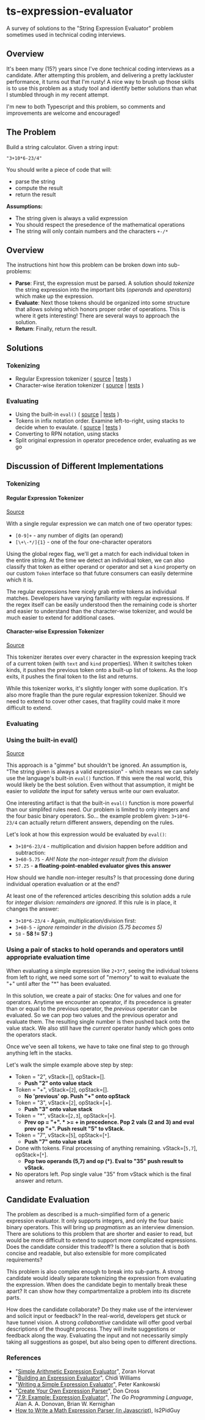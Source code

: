 # ts-expression-evaluator

A survey of solutions to the "String Expression Evaluator" problem sometimes
used in technical coding interviews.

## Overview

It's been many (15?) years since I've done technical coding interviews as a
candidate. After attempting this problem, and delivering a pretty lackluster
performance, it turns out that I'm rusty! A nice way to brush up those skills is
to use this problem as a study tool and identify better solutions than what I
stumbled through in my recent attempt.

I'm new to both Typescript and this problem, so comments and improvements are
welcome and encouraged!

## The Problem

Build a string calculator. Given a string input:

    "3+10*6-23/4"

You should write a piece of code that will:

* parse the string
* compute the result
* return the result

**Assumptions:**

* The string given is always a valid expression
* You should respect the presedence of the mathematical operations
* The string will only contain numbers and the characters `+-/*`

## Overview

The instructions hint how this problem can be broken down into sub-problems:

* **Parse**: First, the expression must be parsed. A solution should _tokenize_
  the string expression into the important bits (_operands_ and _operators_)
  which make up the expression.
* **Evaluate**: Next those tokens should be organized into some structure that
  allows solving which honors proper order of operations. This is where it gets
  interesting! There are several ways to approach the solution.
* **Return**: Finally, return the result.

## Solutions

### Tokenizing

* Regular Expression tokenizer ( [source](./src/tokenize_regex.ts) | [tests](./tests/tokenize_regex.test.ts) )
* Character-wise iteration tokenizer ( [source](.src/tokenize_charwise.ts) | [tests](./tests/tokenize_charwise.test.ts) )

### Evaluating

* Using the built-in `eval()` ( [source](./src/eval.ts) |
  [tests](./tests/eval.test.ts) )
* Tokens in infix notation order. Examine left-to-right, using stacks to decide when to evaulate. ( [source](./src/infix-stacks.ts) | [tests](./tests/eval.test.ts) )
* Converting to RPN notation, using stacks
* Split original expression in operator precedence order, evaluating as we go

## Discussion of Different Implementations

### Tokenizing

#### Regular Expression Tokenizer

[Source](./src/tokenize_regex.ts)

With a single regular expression we can match one of two operator types:

* `[0-9]+` - any number of digits (an operand)
* `[\+\-*/]{1}` - one of the four one-character operators

Using the global regex flag, we'll get a match for each individual token in the
entire string. At the time we detect an individual token, we can also classify
that token as either operand or operator and set a `kind` property on our custom
`Token` interface so that future consumers can easily determine which it is.

The regular expressions here nicely grab entire tokens as individual matches.
Developers have varying familiarity with regular expressions. If the regex
itself can be easily understood then the remaining code is shorter and easier to
understand than the character-wise tokenizer, and would be much easier to extend
for additional cases.

#### Character-wise Expression Tokenizer

[Source](.src/tokenize_charwise.ts)

This tokenizer iterates over every character in the expression keeping track of
a current token (with `text` and `kind` properties). When it switches token
kinds, it pushes the previous token onto a built-up list of tokens. As the loop
exits, it pushes the final token to the list and returns.

While this tokenizer works, it's slightly longer with some duplication. It's
also more fragile than the pure regular expression tokenizer. Should we need to
extend to cover other cases, that fragility could make it more difficult to
extend.

### Evaluating

### Using the built-in eval()

[Source](./src/eval.ts)

This approach is a "gimme" but shouldn't be ignored. An assumption is, "The
string given is always a valid expression" - which means we can safely use the
language's built-in `eval()` function. If this were the real world, this would
likely be the best solution. Even without that assumption, it might be easier to
_validate_ the input for safety versus write our own evaluator.

One interesting artifact is that the built-in `eval()` function is more powerful
than our simplifed rules need. Our problem is limited to only integers and the
four basic binary operators. So... the example problem given: `3+10*6-23/4` can
actually return different answers, depending on the rules.

Let's look at how this expression would be evaluated by `eval()`:

* `3+10*6-23/4` - multiplication and division happen before addition and subtraction:
* `3+60-5.75` - _AH! Note the non-integer result from the division_
* `57.25` - **a floating-point-enabled evaluator gives this answer**

How should we handle non-integer results? Is that processing done during
individual operation evaluation or at the end?

At least one of the referenced articles describing this solution adds a rule for
_integer division: remainders are ignored_. If this rule is in place, it changes
the answer:

* `3+10*6-23/4` - Again, multiplication/division first:
* `3+60-5` - _ignore remainder in the division (5.75 becomes 5)_
* `58` - **58 != 57 :)**

### Using a pair of stacks to hold operands and operators until appropriate evaluation time

When evaluating a simple expression like `2+3*7`, seeing the individual
tokens from left to right, we need some sort of "memory" to wait to evaluate the
"+" until after the "*" has been evaluated.

In this solution, we create a pair of stacks: One for values and one for
operators. Anytime we encounter an operator, if its precedence is greater than
or equal to the previous operator, the _previous_ operator can be evaluated. So we
can pop two values and the previous operator and evaluate them. The resulting
single number is then pushed back onto the value stack. We also still have the
_current_ operator handy which goes onto the operators stack.

Once we've seen all tokens, we have to take one final step to go through
anything left in the stacks.

Let's walk the simple example above step by step:

* Token = "2", vStack=[], opStack=[].
  * **Push "2" onto value stack**
* Token = "+", vStack=[`2`], opStack=[].
  * **No 'previous' op. Push "+" onto opStack**
* Token = "3", vStack=[`2`], opStack=[+].
  * **Push "3" onto value stack**
* Token = "*", vStack=[`2,3`], opStack=[`+`].
  * **Prev op = "+". * >= + in precedence. Pop 2 vals (2 and 3) and eval prev op "+". Push result "5" to vStack.**
* Token = "7", vStack=[`5`], opStack=[`*`].
  * **Push "7" onto value stack**
* Done with tokens. Final processing of anything remaining. vStack=[`5,7`], opStack=[`*`].
  * **Pop two operands (5,7) and op (*). Eval to "35" push result to vStack.**
* No operators left. Pop single value "35" from vStack which is the final answer and return.

## Candidate Evaluation

The problem as described is a much-simplified form of a generic expression
evaluator. It only supports integers, and only the four basic binary operators.
This will bring up _pragmatism_ as an interview dimension. There are solutions
to this problem that are shorter and easier to read, but would be more difficult
to extend to support more complicated expressions. Does the candidate consider
this tradeoff? Is there a solution that is _both_ concise and readable, but also
extensible for more complicated requirements?

This problem is also complex enough to break into sub-parts. A strong candidate
would ideally separate tokenizing the expression from evaluating the expression.
When does the candidate begin to mentally break these apart? It can show how
they compartmentalize a problem into its discrete parts.

How does the candidate collaborate? Do they make use of the interviewer and
solicit input or feedback? In the real-world, developers get stuck or have
tunnel vision. A strong _collaborative_ candidate will offer good verbal
descriptions of the thought process. They will invite suggestions or feedback
along the way. Evaluating the input and not necessarily simply taking all
suggestions as gospel, but also being open to different directions.

### References

* "[Simple Arithmetic Expression Evaluator](https://codinghelmet.com/exercises/expression-evaluator)", Zoran Horvat
* "[Building an Expression Evaluator](https://chidiwilliams.com/post/evaluator/)", Chidi Williams
* "[Writing a Simple Expression Evaluator](https://www.strchr.com/expression_evaluator)", Peter Kankowski
* "[Create Your Own Expression Parser](https://levelup.gitconnected.com/create-your-own-expression-parser-d1f622077796)", Don Cross
* "[7.9: Example: Expression Evaluator](https://www.oreilly.com/library/view/the-go-programming/9780134190570/ebook_split_068.html)", _The Go Programming Language_, Alan A. A. Donovan, Brian W. Kernighan
* [How to Write a Math Expression Parser (in Javascript)](https://medium.com/@stoopidguy1992/how-to-write-a-math-expression-parser-in-javascript-b5147bc9466b), Is2PidGuy